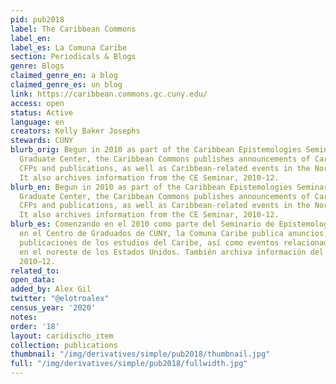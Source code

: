 ```yaml
---
pid: pub2018
label: The Caribbean Commons
label_en:
label_es: La Comuna Caribe
section: Periodicals & Blogs
genre: Blogs
claimed_genre_en: a blog
claimed_genre_es: un blog
link: https://caribbean.commons.gc.cuny.edu/
access: open
status: Active
language: en
creators: Kelly Baker Josephs
stewards: CUNY
blurb_orig: Begun in 2010 as part of the Caribbean Epistemologies Seminar at the CUNY
  Graduate Center, the Caribbean Commons publishes announcements of Caribbean Studies
  CFPs and publications, as well as Caribbean-related events in the Northeast US.
  It also archives information from the CE Seminar, 2010-12.
blurb_en: Begun in 2010 as part of the Caribbean Epistemologies Seminar at the CUNY
  Graduate Center, the Caribbean Commons publishes announcements of Caribbean Studies
  CFPs and publications, as well as Caribbean-related events in the Northeast US.
  It also archives information from the CE Seminar, 2010-12.
blurb_es: Comenzando en el 2010 como parte del Seminario de Epistemologías del Caribe
  en el Centro de Graduados de CUNY, la Comuna Caribe publica anuncios, llamados y
  publicaciones de los estudios del Caribe, así como eventos relacionados con el Caribe
  en el noreste de los Estados Unidos. También archiva información del Seminario EC,
  2010–12.
related_to:
open_data:
added_by: Alex Gil
twitter: "@elotroalex"
census_year: '2020'
notes:
order: '18'
layout: caridischo_item
collection: publications
thumbnail: "/img/derivatives/simple/pub2018/thumbnail.jpg"
full: "/img/derivatives/simple/pub2018/fullwidth.jpg"
---
```

